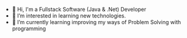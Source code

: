- 👋 Hi, I'm a Fullstack Software (Java & .Net) Developer
- 👀 I’m interested in learning new technologies.
- 🌱 I’m currently learning improving my ways of Problem Solving with programming


<!---
gakyar/gakyar is a ✨ special ✨ repository because its `README.md` (this file) appears on your GitHub profile.
You can click the Preview link to take a look at your changes.
--->
